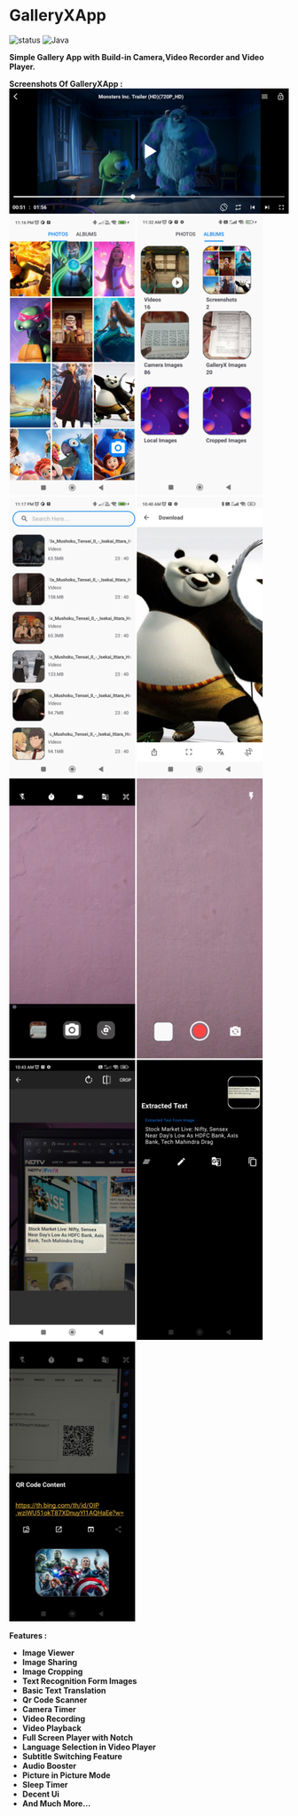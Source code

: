 # GalleryXApp
![status](https://img.shields.io/badge/Status-Active-brightgreen)
![Java](https://img.shields.io/badge/Java-100%25-brightgreen)

<b>Simple Gallery App with Build-in Camera,Video Recorder and Video Player.</b><br>


<b>Screenshots Of GalleryXApp :</br>
<img src = "https://github.com/DixitKashyap/GalleryX/blob/main/Screenshots/5.jpg"
width=100% height=50%/>
<img src ="https://github.com/DixitKashyap/GalleryX/blob/main/Screenshots/1.jpg"
width=45% height=30%/>
<img src = "https://github.com/DixitKashyap/GalleryX/blob/main/Screenshots/2.jpg"
width=45% height=30%/>
<img src = "https://github.com/DixitKashyap/GalleryX/blob/main/Screenshots/3.jpg"
width=45% height=30%/>
<img src = "https://github.com/DixitKashyap/GalleryX/blob/main/Screenshots/4.jpg"
width=45% height=30%/>
<img src = "https://github.com/DixitKashyap/GalleryX/blob/main/Screenshots/6.jpg"
width=45% height=30%/>
<img src = "https://github.com/DixitKashyap/GalleryX/blob/main/Screenshots/7.jpg"
width= 45% height = 30%/>
<img src = "https://github.com/DixitKashyap/GalleryX/blob/main/Screenshots/8.jpg"
width=45% height=30%/>
<img src = "https://github.com/DixitKashyap/GalleryX/blob/main/Screenshots/9.jpg"
width=45% height=30%/>
<img src = "https://github.com/DixitKashyap/GalleryX/blob/main/Screenshots/10.jpg"
width= 45% height=30%/>
</br>

<b> Features : </b>
<ul>
<li>Image Viewer
<li>Image Sharing
<li>Image Cropping
<li>Text Recognition Form Images
<li>Basic Text Translation
<li>Qr Code Scanner
<li>Camera Timer
<li>Video Recording</li>
<li>Video Playback</li>
<li>Full Screen Player with Notch</li>
<li>Language Selection in Video Player</li>
<li>Subtitle Switching Feature</li>
<li>Audio Booster</li>
<li>Picture in Picture Mode</li>
<li>Sleep Timer</li> 
<li>Decent Ui
<li>And Much More... 
</ul>




